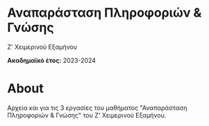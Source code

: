 # Αναπαράσταση Πληροφοριών & Γνώσης

Ζ' Χειμερινού Εξαμήνου

**Ακαδημαϊκό έτος:** 2023-2024

# About

Αρχεία και για τις 3 εργασίες του μαθήματος "Αναπαράσταση Πληροφοριών & Γνώσης" του Ζ' Χειμερινού Εξαμήνου.
